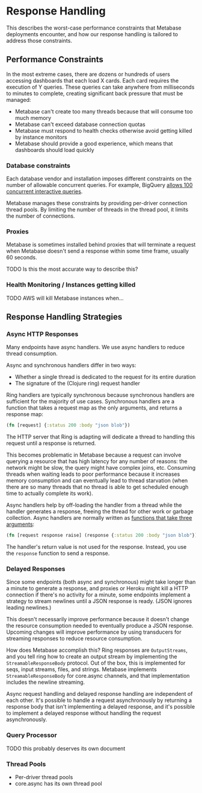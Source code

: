 # Response Handling

This describes the worst-case performance constraints that Metabase
deployments encounter, and how our response handling is tailored to
address those constraints.

## Performance Constraints

In the most extreme cases, there are dozens or hundreds of users
accessing dashboards that each load X cards. Each card requires the
execution of Y queries. These queries can take anywhere from
milliseconds to minutes to complete, creating significant back
pressure that must be managed:

* Metabase can't create too many threads because that will consume too
  much memory
* Metabase can't exceed database connection quotas
* Metabase must respond to health checks otherwise avoid getting
  killed by instance monitors
* Metabase should provide a good experience, which means that
  dashboards should load quickly

### Database constraints

Each database vendor and installation imposes different constraints on
the number of allowable concurrent queries. For example, BigQuery
[allows 100 concurrent interactive
queries](https://cloud.google.com/bigquery/quotas).

Metabase manages these constraints by providing per-driver connection
thread pools. By limiting the number of threads in the thread pool, it
limits the number of connections.

### Proxies

Metabase is sometimes installed behind proxies that will terminate a
request when Metabase doesn't send a response within some time frame,
usually 60 seconds.

TODO Is this the most accurate way to describe this?

### Health Monitoring / Instances getting killed

TODO AWS will kill Metabase instances when...

## Response Handling Strategies

### Async HTTP Responses

Many endpoints have async handlers. We use async handlers to reduce
thread consumption.

Async and synchronous handlers differ in two ways:

* Whether a single thread is dedicated to the request for its entire
  duration
* The signature of the (Clojure ring) request handler

Ring handlers are typically synchronous because synchronous handlers
are sufficient for the majority of use cases. Synchronous handlers are
a function that takes a request map as the only arguments, and returns
a response map:

```clojure
(fn [request] {:status 200 :body "json blob"})
```

The HTTP server that Ring is adapting will dedicate a thread to
handling this request until a response is returned.

This becomes problematic in Metabase because a request can involve
querying a resource that has high latency for any number of reasons:
the network might be slow, the query might have complex joins,
etc. Consuming threads when waiting leads to poor performance because
it increases memory consumption and can eventually lead to thread
starvation (when there are so many threads that no thread is able to
get scheduled enough time to actually complete its work).

Async handlers help by off-loading the handler from a thread while the
handler generates a response, freeing the thread for other work or
garbage collection. Async handlers are normally written as [functions
that take three
arguments](https://www.booleanknot.com/blog/2016/07/15/asynchronous-ring.html):

```clojure
(fn [request response raise] (response {:status 200 :body "json blob"}))
```

The handler's return value is not used for the response. Instead, you
use the `response` function to send a response.

### Delayed Responses

Since some endpoints (both async and synchronous) might take longer
than a minute to generate a response, and proxies or Heroku might kill
a HTTP connection if there's no activity for a minute, some endpoints
implement a strategy to stream newlines until a JSON response is
ready. (JSON ignores leading newlines.)

This doesn't necessarily improve performance because it doesn't change
the resource consumption needed to eventually produce a JSON
response. Upcoming changes will improve performance by using
transducers for streaming responses to reduce resource consumption.

How does Metabase accomplish this? Ring responses are `OutputStreams`,
and you tell ring how to create an output stream by implementing the
`StreamableResponseBody` protocol. Out of the box, this is implemented
for seqs, input streams, files, and strings. Metabase implements
`StreamableResponseBody` for core.async channels, and that
implementation includes the newline streaming.

Async request handling and delayed response handling are independent
of each other. It's possible to handle a request asynchronously by
returning a response body that isn't implementing a delayed response,
and it's possible to implement a delayed response without handling the
request asynchronously.

### Query Processor

TODO this probably deserves its own document

### Thread Pools

* Per-driver thread pools
* core.async has its own thread pool
